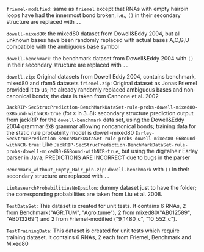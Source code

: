 `friemel-modified`: same as `friemel` except that RNAs with empty hairpin loops have had the innermost bond broken, i.e., `()` in their secondary structure are replaced with `..`

`dowell-mixed80`: the mixed80 dataset from Dowell&Eddy 2004, but all unknown bases have been randomly replaced with actual bases A,C,G,U compatible with the ambiguous base symbol

`dowell-benchmark`: the benchmark dataset from Dowell&Eddy 2004 with `()` in their secondary structure are replaced with `..`

`dowell.zip`: Original datasets from Dowell Eddy 2004, contains benchmark, mixed80 and rfam5 datasets
`friemel.zip`: Original dataset as Jonas Friemel provided it to us;  he already randomly replaced ambiguous bases and non-canonical bonds; the data is taken from Cannone et al. 2002

`JackRIP-SecStrucPrediction-BenchMarkDataSet-rule-probs-dowell-mixed80-GXBound-withNCR-true` (for `X` in 3..8): secondary structure prediction output from jackRIP for the `dowell-benchmark` data set, using the Dowell&Eddy 2004 grammar `GXB` grammar allowing noncanonical bonds; training data for the static rule probability model is dowell-mixed80
`Earley-SecStrucPrediction-BenchMarkDataSet-rule-probs-dowell-mixed80-G6Bound-withNCR-true`: Like `JackRIP-SecStrucPrediction-BenchMarkDataSet-rule-probs-dowell-mixed80-G6Bound-withNCR-true`, but using the digitalheir Earley parser in Java; PREDICTIONS ARE INCORRECT due to bugs in the parser

`Benchmark_without_Empty_Hair_pin.zip`: `dowell-benchmark` with `()` in their secondary structure are replaced with `..`

`LiuResearchProbabilitiesNoEpsilon`: dummy dataset just to have the folder; the corresponding probabilities are taken from Liu et al. 2008.

`TestDataSet`: This dataset is created for unit tests. It contains 6 RNAs, 2 from Benchmark("AGR.TUM", "Agro.tume"), 2 from mixed80("AB012589", "AB013269") and 2 from Friemel-modified ("9_1480_c", "10_552_c").

`TestTrainingData`: This dataset is created for unit tests which require training dataset. it contains 6 RNAs, 2 each from Friemel, Benchmark and Mixed80 